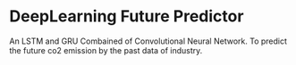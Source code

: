 # DeepLearning Future Predictor
An LSTM and GRU Combained of Convolutional Neural Network. To predict the future co2 emission by the past data of industry.

